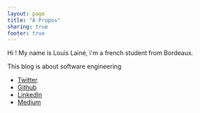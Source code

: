 ```yaml
---
layout: page
title: "À Propos"
sharing: true
footer: true
---
```



Hi ! My name is Louis Lainé, i'm a french student from Bordeaux. 

This blog is about software engineering

- [Twitter](https://twitter.com/laine_louis)
- [Github](https://github.com/llaine)
- [LinkedIn](https://www.linkedin.com/profile/view?id=295474450)
- [Medium](https://medium.com/@llaine)







